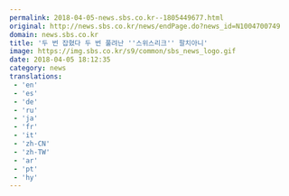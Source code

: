 ```yaml
---
permalink: 2018-04-05-news.sbs.co.kr--1805449677.html
original: http://news.sbs.co.kr/news/endPage.do?news_id=N1004700749
domain: news.sbs.co.kr
title: '두 번 잡혔다 두 번 풀려난 ''스위스리크'' 팔치아니'
image: https://img.sbs.co.kr/s9/common/sbs_news_logo.gif
date: 2018-04-05 18:12:35
category: news
translations: 
 - 'en'
 - 'es'
 - 'de'
 - 'ru'
 - 'ja'
 - 'fr'
 - 'it'
 - 'zh-CN'
 - 'zh-TW'
 - 'ar'
 - 'pt'
 - 'hy'
---
```


